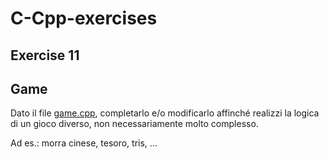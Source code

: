 # C-Cpp-exercises
## Exercise 11

## Game
Dato il file [game.cpp](game.cpp), completarlo e/o modificarlo affinché realizzi la logica di un gioco diverso, non necessariamente molto complesso.

Ad es.: morra cinese, tesoro, tris, ...
